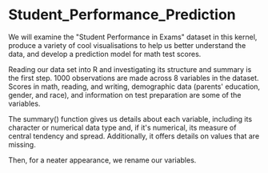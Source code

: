 # Student_Performance_Prediction

We will examine the "Student Performance in Exams" dataset in this kernel, produce a variety of cool visualisations to help us better understand the data, and develop a prediction model for math test scores.

Reading our data set into R and investigating its structure and summary is the first step. 1000 observations are made across 8 variables in the dataset. Scores in math, reading, and writing, demographic data (parents' education, gender, and race), and information on test preparation are some of the variables.



The summary() function gives us details about each variable, including its character or numerical data type and, if it's numerical, its measure of central tendency and spread. Additionally, it offers details on values that are missing.



Then, for a neater appearance, we rename our variables.
